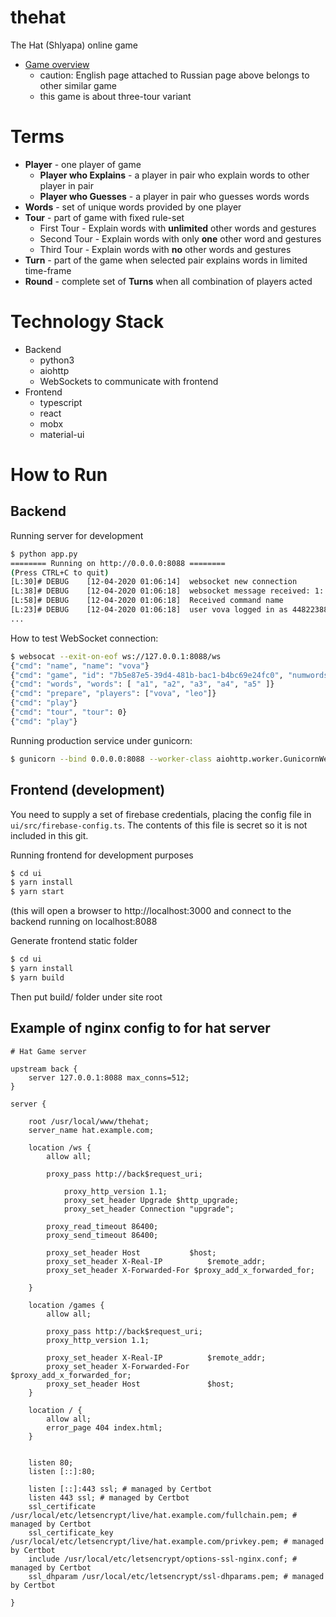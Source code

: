# thehat
The Hat (Shlyapa) online game
* [Game overview](https://ru.wikipedia.org/wiki/Шляпа_(игра))
  - caution: English page attached to Russian page above belongs to other similar game
  - this game is about three-tour variant
# Terms 
- **Player** - one player of game 
    - **Player who Explains** - a player in pair who explain words to other player in pair
    - **Player who Guesses** - a player in pair who guesses words words
- **Words** - set of unique words provided by one player 
- **Tour** - part of game with fixed rule-set
    - First Tour - Explain words with **unlimited** other words and gestures
    - Second Tour - Explain words with only **one** other word and gestures
    - Third Tour - Explain words with **no** other words and gestures
- **Turn** - part of the game when selected pair explains words in limited time-frame
- **Round** - complete set of **Turns** when all combination of players acted

# Technology Stack 
* Backend
  * python3
  * aiohttp
  * WebSockets to communicate with frontend 
* Frontend 
  * typescript
  * react
  * mobx
  * material-ui

# How to Run
## Backend 

Running server for development 
```bash
$ python app.py
======== Running on http://0.0.0.0:8088 ========
(Press CTRL+C to quit)
[L:30]# DEBUG    [12-04-2020 01:06:14]  websocket new connection
[L:38]# DEBUG    [12-04-2020 01:06:18]  websocket message received: 1: {"cmd": "name", "name": "vova"}
[L:58]# DEBUG    [12-04-2020 01:06:18]  Received command name
[L:23]# DEBUG    [12-04-2020 01:06:18]  user vova logged in as 4482238864
...
```

How to test WebSocket connection:
```bash
$ websocat --exit-on-eof ws://127.0.0.1:8088/ws
{"cmd": "name", "name": "vova"}
{"cmd": "game", "id": "7b5e87e5-39d4-481b-bac1-b4bc69e24fc0", "numwords": 6}
{"cmd": "words", "words": [ "a1", "a2", "a3", "a4", "a5" ]}
{"cmd": "prepare", "players": ["vova", "leo"]}
{"cmd": "play"}
{"cmd": "tour", "tour": 0}
{"cmd": "play"}
```

Running production service under gunicorn:
```bash
$ gunicorn --bind 0.0.0.0:8088 --worker-class aiohttp.worker.GunicornWebWorker app:app
```

## Frontend (development)

You need to supply a set of firebase credentials, placing the config file in `ui/src/firebase-config.ts`. The contents of this file is secret so it is not included in this git.

Running frontend for development purposes
```bash
$ cd ui
$ yarn install
$ yarn start
```
(this will open a browser to http://localhost:3000 and connect to the backend running on localhost:8088 

Generate frontend static folder
```bash
$ cd ui
$ yarn install
$ yarn build
```
Then put build/ folder under site root

## Example of nginx config to for hat server
```
# Hat Game server

upstream back {
	server 127.0.0.1:8088 max_conns=512;
}

server {

	root /usr/local/www/thehat;
	server_name hat.example.com;

	location /ws {
		allow all;

		proxy_pass http://back$request_uri;

      		proxy_http_version 1.1;
      		proxy_set_header Upgrade $http_upgrade;
      		proxy_set_header Connection "upgrade";

		proxy_read_timeout 86400;
		proxy_send_timeout 86400;

		proxy_set_header Host		    $host;
		proxy_set_header X-Real-IP          $remote_addr;
		proxy_set_header X-Forwarded-For $proxy_add_x_forwarded_for;

	}

	location /games {
		allow all;

		proxy_pass http://back$request_uri;
		proxy_http_version 1.1;

		proxy_set_header X-Real-IP          $remote_addr;
		proxy_set_header X-Forwarded-For    $proxy_add_x_forwarded_for;
		proxy_set_header Host               $host;
	}

	location / {
		allow all;
		error_page 404 index.html;
	}


    listen 80;
    listen [::]:80;

    listen [::]:443 ssl; # managed by Certbot
    listen 443 ssl; # managed by Certbot
    ssl_certificate /usr/local/etc/letsencrypt/live/hat.example.com/fullchain.pem; # managed by Certbot
    ssl_certificate_key /usr/local/etc/letsencrypt/live/hat.example.com/privkey.pem; # managed by Certbot
    include /usr/local/etc/letsencrypt/options-ssl-nginx.conf; # managed by Certbot
    ssl_dhparam /usr/local/etc/letsencrypt/ssl-dhparams.pem; # managed by Certbot

}
```